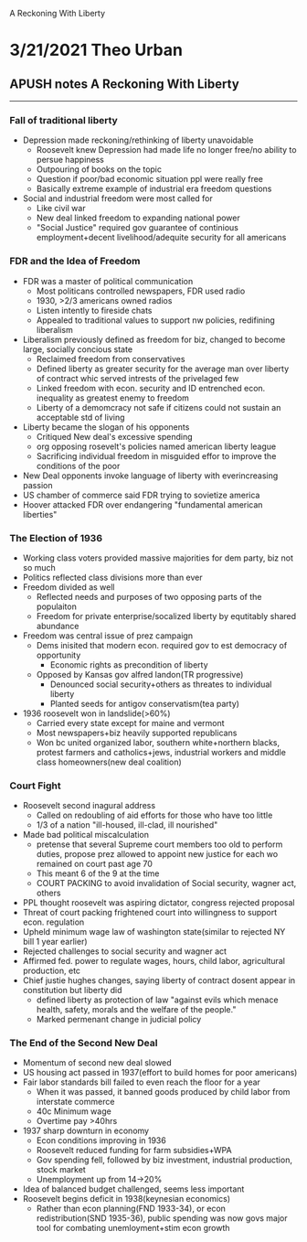A Reckoning With Liberty

# 3/21/2021 Theo Urban
## APUSH notes A Reckoning With Liberty
***
### Fall of traditional liberty
 - Depression made reckoning/rethinking of liberty unavoidable
	 - Roosevelt knew Depression had made life no longer free/no ability to persue happiness
	 - Outpouring of books on the topic
	 - Question if poor/bad economic situation ppl were really free
	 - Basically extreme example of industrial era freedom questions
 - Social and industrial freedom were most called for
	 - Like civil war
	 - New deal linked freedom to expanding national power
	 - "Social Justice" required gov guarantee of continious employment+decent livelihood/adequite security for all americans

### FDR and the Idea of Freedom
 - FDR was a master of political communication
	 - Most politicans controlled newspapers, FDR used radio
	 - 1930, >2/3 americans owned radios
	 - Listen intently to fireside chats
	 - Appealed to traditional values to support nw policies, redifining liberalism
 - Liberalism previously defined as freedom for biz, changed to become large, socially concious state
	 - Reclaimed freedom from conservatives
	 - Defined liberty as greater security for the average man over liberty of contract whic served intrests of the privelaged few
	 - Linked freedom with econ. security and ID entrenched econ. inequality as greatest enemy to freedom
	 - Liberty of a demomcracy not safe if citizens could not sustain an acceptable std of living
 - Liberty became the slogan of his opponents
	 - Critiqued New deal's excessive spending
	 - org opposing rosevelt's policies named american liberty league
	 - Sacrificing individual freedom in misguided effor to improve the conditions of the poor
 - New Deal opponents invoke language of liberty with everincreasing passion
 - US chamber of commerce said FDR trying to sovietize america
 - Hoover attacked FDR over endangering "fundamental american liberties"

### The Election of 1936
 - Working class voters provided massive majorities for dem party, biz not so much
 - Politics reflected class divisions more than ever
 - Freedom divided as well
	 - Reflected needs and purposes of two opposing parts of the populaiton
	 - Freedom for private enterprise/socalized liberty by equtitably shared abundance
 - Freedom was central issue of prez campaign
	 - Dems inisited that modern econ. required gov to est democracy of opportunity
		 - Economic rights as precondition of liberty
	 - Opposed by Kansas gov alfred landon(TR progressive)
		 - Denounced social security+others as threates to individual liberty
		 - Planted seeds  for antigov conservatism(tea party)
 - 1936 roosevelt won in landslide(>60%)
	 - Carried every state except for maine and vermont
	 - Most newspapers+biz heavily supported republicans
	 - Won bc united organized labor, southern white+northern blacks, protest farmers and catholics+jews, industrial workers and middle class homeowners(new deal coalition)

### Court Fight
 - Roosevelt second inagural address
	 - Called on redoubling of aid efforts for those who have too little
	 - 1/3 of a nation "ill-housed, ill-clad, ill nourished"
 - Made bad political miscalculation
	 - pretense that several Supreme court members too old to perform duties, propose prez allowed to appoint new justice for each wo remained on court past age 70
	 - This meant 6 of the 9 at the time
	 - COURT PACKING to avoid invalidation of Social security, wagner act, others
 - PPL thought roosevelt was aspiring dictator, congress rejected proposal
 - Threat of court packing frightened court into willingness to support econ. regulation
 - Upheld minimum wage law of washington state(similar to rejected NY bill 1 year earlier)
 - Rejected challenges to social security and wagner act
 - Affirmed fed. power to regulate wages, hours, child labor, agricultural production, etc
 - Chief justie hughes changes, saying liberty of contract dosent appear in constitution but liberty did
	 - defined liberty as protection of law "against evils which menace health, safety, morals and the welfare of the people."
	 - Marked permenant change in judicial policy

### The End of the Second New Deal
 - Momentum of second new deal slowed
 - US housing act passed in 1937(effort to build homes for poor americans)
 - Fair labor standards bill failed to even reach the floor for a year
	 - When it was passed, it banned goods produced by child labor from interstate commerce
	 - 40c Minimum wage
	 - Overtime pay >40hrs
 - 1937 sharp downturn in economy
	 - Econ conditions improving in 1936
	 - Roosevelt reduced funding for farm subsidies+WPA
	 - Gov spending fell, followed by biz investment, industrial production, stock market
	 - Unemployment up from 14->20%
 - Idea of balanced budget challenged, seems less important
 - Roosevelt begins deficit in 1938(keynesian economics)
	 - Rather than econ planning(FND 1933-34), or econ redistribution(SND 1935-36), public spending was now govs major tool for combating unemloyment+stim econ growth